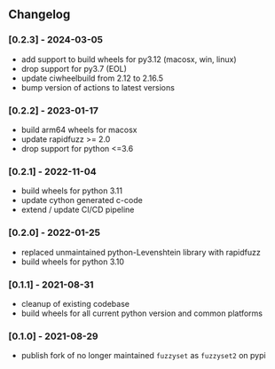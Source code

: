## Changelog

### [0.2.3] - 2024-03-05
- add support to build wheels for py3.12 (macosx, win, linux)
- drop support for py3.7 (EOL)
- update ciwheelbuild from 2.12 to 2.16.5
- bump version of actions to latest versions

### [0.2.2] - 2023-01-17
- build arm64 wheels for macosx
- update rapidfuzz >= 2.0
- drop support for python <=3.6

### [0.2.1] - 2022-11-04
- build wheels for python 3.11
- update cython generated c-code
- extend / update CI/CD pipeline

### [0.2.0] - 2022-01-25
- replaced unmaintained python-Levenshtein library with rapidfuzz
- build wheels for python 3.10

### [0.1.1] - 2021-08-31
- cleanup of existing codebase
- build wheels for all current python version and common platforms

### [0.1.0] - 2021-08-29
- publish fork of no longer maintained `fuzzyset` as `fuzzyset2` on pypi
